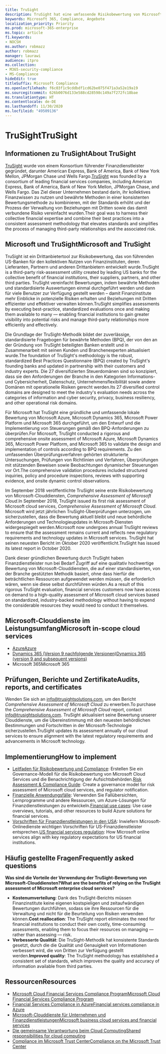 ```yaml
---
title: TruSight
description: TruSight hat eine umfassende Risikobewertung von Microsoft-Clouddiensten durchgeführt, die auf die strengen Anforderungen der Kunden aus dem Finanzdienstleistungsbereich ausgelegt sind.
keywords: Microsoft 365, Compliance, Angebote
localization_priority: Priority
ms.prod: microsoft-365-enterprise
ms.topic: article
f1.keywords:
- NOCSH
ms.author: robmazz
author: robmazz
manager: laurawi
audience: itpro
ms.collection:
- M365-security-compliance
- MS-Compliance
hideEdit: true
titleSuffix: Microsoft Compliance
ms.openlocfilehash: f6c03f1c9cddbdf1cd62be075f471a3a52e19a19
ms.sourcegitcommit: 626b0076d133e588cd28598c149a7f272fc18bae
ms.translationtype: HT
ms.contentlocale: de-DE
ms.lasthandoff: 11/30/2020
ms.locfileid: "49509136"
---
```

# <a name="trusight"></a><span data-ttu-id="57c28-104">TruSight</span><span class="sxs-lookup"><span data-stu-id="57c28-104">TruSight</span></span>

## <a name="about-trusight"></a><span data-ttu-id="57c28-105">Informationen zu TruSight</span><span class="sxs-lookup"><span data-stu-id="57c28-105">About TruSight</span></span>

<span data-ttu-id="57c28-106">[TruSight](https://trusightsolutions.com/) wurde von einem Konsortium führender Finanzdienstleister gegründet, darunter American Express, Bank of America, Bank of New York Mellon, JPMorgan Chase und Wells Fargo.</span><span class="sxs-lookup"><span data-stu-id="57c28-106">[TruSight](https://trusightsolutions.com/) was founded by a consortium of leading financial services companies, including American Express, Bank of America, Bank of New York Mellon, JPMorgan Chase, and Wells Fargo.</span></span> <span data-ttu-id="57c28-107">Das Ziel dieser Unternehmen bestand darin, ihr kollektives Finanzwissen zu nutzen und bewährte Methoden in einer konsistenten Bewertungsmethode zu kombinieren, mit der Standards erhöht und der Prozess der Verwaltung von Beziehungen mit Dritten sowie das damit verbundene Risiko vereinfacht wurden.</span><span class="sxs-lookup"><span data-stu-id="57c28-107">Their goal was to harness their collective financial expertise and combine their best practices into a consistent assessment methodology that elevates standards and simplifies the process of managing third-party relationships and the associated risk.</span></span>

## <a name="microsoft-and-trusight"></a><span data-ttu-id="57c28-108">Microsoft und TruSight</span><span class="sxs-lookup"><span data-stu-id="57c28-108">Microsoft and TruSight</span></span>

<span data-ttu-id="57c28-109">TruSight ist ein Drittanbietertool zur Risikobewertung, das von führenden US-Banken für den kollektiven Nutzen von Finanzinstituten, deren Lieferanten, Partnern und anderen Drittanbietern entwickelt wurde.</span><span class="sxs-lookup"><span data-stu-id="57c28-109">TruSight is a third-party risk-assessment utility created by leading US banks for the collective benefit of financial institutions, their suppliers, partners, and other third parties.</span></span> <span data-ttu-id="57c28-110">TruSight vereinfacht Bewertungen, indem bewährte Methoden und standardisierte Auswertungen einmal durchgeführt werden und dann für viele Benutzer zur Verfügung gestellt werden – damit Finanzinstitute mehr Einblicke in potenzielle Risiken erhalten und Beziehungen mit Dritten effizienter und effektiver verwalten können.</span><span class="sxs-lookup"><span data-stu-id="57c28-110">TruSight simplifies assessments by executing best-practice, standardized evaluations once and making them available to many — enabling financial institutions to gain greater visibility into potential risks and manage third-party relationships more efficiently and effectively.</span></span>

<span data-ttu-id="57c28-111">Die Grundlage der TruSight-Methodik bildet der zuverlässige, standardisierte Fragebogen für bewährte Methoden (BPQ), der von den an der Gründung von TruSight beteiligten Banken erstellt und in Zusammenarbeit mit seinen Kunden und Branchenexperten aktualisiert wurde.</span><span class="sxs-lookup"><span data-stu-id="57c28-111">The foundation of TruSight's methodology is the robust, standardized Best Practices Questionnaire (BPQ) created by TruSight's founding banks and updated in partnership with their customers and industry experts.</span></span> <span data-ttu-id="57c28-112">Die 27 diversifizierten Steuerdomänen sind so konzipiert, dass sie den Anforderungen der Branche in den Kategorien Informations- und Cybersicherheit, Datenschutz, Unternehmensflexibilität sowie andere Domänen mit operationelle Risiken gerecht werden.</span><span class="sxs-lookup"><span data-stu-id="57c28-112">Its 27 diversified control domains are designed to meet the industry's evaluation needs across the categories of information and cyber security, privacy, business resiliency, and other operational risk domains.</span></span>

<span data-ttu-id="57c28-113">Für Microsoft hat TruSight eine gründliche und umfassende lokale Bewertung von Microsoft Azure, Microsoft Dynamics 365, Microsoft Power Platform und Microsoft 365 durchgeführt, um den Entwurf und die Implementierung von Steuerungen gemäß den BPQ-Anforderungen zu überprüfen.</span><span class="sxs-lookup"><span data-stu-id="57c28-113">For Microsoft, TruSight conducted a rigorous and comprehensive onsite assessment of Microsoft Azure, Microsoft Dynamics 365, Microsoft Power Platform, and Microsoft 365 to validate the design and implementation of controls according to BPQ requirements.</span></span> <span data-ttu-id="57c28-114">Zu den umfassenden Überprüfungsverfahren gehörten strukturierte Untersuchungen, Prüfungen von Richtlinien und Verfahren, Überprüfungen mit stützenden Beweisen sowie Beobachtungen dynamischer Steuerungen vor Ort.</span><span class="sxs-lookup"><span data-stu-id="57c28-114">The comprehensive validation procedures included structured inquiries, policy and procedure inspections, reviews with supporting evidence, and onsite dynamic control observations.</span></span>

<span data-ttu-id="57c28-115">Im September 2018 veröffentlichte TruSight seine erste Risikobewertung von Microsoft-Clouddiensten, *Comprehensive Assessment of Microsoft Cloud*.</span><span class="sxs-lookup"><span data-stu-id="57c28-115">In September 2018, TruSight issued its first risk assessment of Microsoft cloud services, *Comprehensive Assessment of Microsoft Cloud*.</span></span> <span data-ttu-id="57c28-116">Microsoft wird jetzt jährlichen TruSight-Überprüfungen unterzogen, um sicherzustellen, dass die Bewertung aktuell bleibt und neue behördliche Anforderungen und Technologieupdates in Microsoft-Diensten widergespiegelt werden.</span><span class="sxs-lookup"><span data-stu-id="57c28-116">Microsoft now undergoes annual TruSight reviews to ensure that the assessment remains current and reflects new regulatory requirements and technology updates in Microsoft services.</span></span> <span data-ttu-id="57c28-117">TruSight hat seinen neuesten Bericht im Oktober 2020 veröffentlicht.</span><span class="sxs-lookup"><span data-stu-id="57c28-117">TruSight has issued its latest report in October 2020.</span></span>

<span data-ttu-id="57c28-118">Dank dieser gründlichen Bewertung durch TruSight haben Finanzdienstleister nun bei Bedarf Zugriff auf eine qualitativ hochwertige Bewertung von Microsoft-Clouddiensten, die auf einer standardisierten, von der Branche gestützten Methodik basiert, ohne dass hierfür die beträchtlichen Ressourcen aufgewendet werden müssen, die erforderlich wären, wenn sie diese selbst durchführen würden.</span><span class="sxs-lookup"><span data-stu-id="57c28-118">As a result of this rigorous TruSight evaluation, financial services customers now have access on demand to a high-quality assessment of Microsoft cloud services based on standardized, industry-backed methodology without having to expend the considerable resources they would need to conduct it themselves.</span></span>

## <a name="microsoft-in-scope-cloud-services"></a><span data-ttu-id="57c28-119">Microsoft-Clouddienste im Leistungsumfang</span><span class="sxs-lookup"><span data-stu-id="57c28-119">Microsoft in-scope cloud services</span></span>

- [<span data-ttu-id="57c28-120">Azure</span><span class="sxs-lookup"><span data-stu-id="57c28-120">Azure</span></span>](https://aka.ms/AzureCompliance)
- [<span data-ttu-id="57c28-121">Dynamics 365 (Version 9 nachfolgende Versionen)</span><span class="sxs-lookup"><span data-stu-id="57c28-121">Dynamics 365 (version 9 and subsequent versions)</span></span>](https://aka.ms/d365-compliance-list)
- <span data-ttu-id="57c28-122">Microsoft 365</span><span class="sxs-lookup"><span data-stu-id="57c28-122">Microsoft 365</span></span>

## <a name="audits-reports-and-certificates"></a><span data-ttu-id="57c28-123">Prüfungen, Berichte und Zertifikate</span><span class="sxs-lookup"><span data-stu-id="57c28-123">Audits, reports, and certificates</span></span>

<span data-ttu-id="57c28-124">Wenden Sie sich an info@trusightsolutions.com, um den Bericht *Comprehensive Assessment of Microsoft Cloud* zu erwerben.</span><span class="sxs-lookup"><span data-stu-id="57c28-124">To purchase the *Comprehensive Assessment of Microsoft Cloud* report, contact info@trusightsolutions.com.</span></span> <span data-ttu-id="57c28-125">TruSight aktualisiert seine Bewertung unserer Clouddienste, um die Übereinstimmung mit den neuesten behördlichen Bestimmungen und Fortschritten in der Microsoft-Technologie sicherzustellen.</span><span class="sxs-lookup"><span data-stu-id="57c28-125">TruSight updates its assessment annually of our cloud services to ensure alignment with the latest regulatory requirements and advancements in Microsoft technology.</span></span>

## <a name="how-to-implement"></a><span data-ttu-id="57c28-126">Implementierung</span><span class="sxs-lookup"><span data-stu-id="57c28-126">How to implement</span></span>

- <span data-ttu-id="57c28-127">[Leitfaden für Risikobewertung und Compliance](https://aka.ms/RiskGovernanceGuide): Erstellen Sie ein Governance-Modell für die Risikobewertung von Microsoft Cloud Services und die Benachrichtigung der Aufsichtsbehörden.</span><span class="sxs-lookup"><span data-stu-id="57c28-127">[Risk Assessment & Compliance Guide](https://aka.ms/RiskGovernanceGuide): Create a governance model for risk assessment of Microsoft cloud services, and regulator notification.</span></span>
- <span data-ttu-id="57c28-128">[Finanzielle Anwendungsfälle](https://docs.microsoft.com/azure/industry/financial/): Verwenden Sie Fallübersichten, Lernprogramme und andere Ressourcen, um Azure-Lösungen für Finanzdienstleistungen zu entwickeln.</span><span class="sxs-lookup"><span data-stu-id="57c28-128">[Financial use cases](https://docs.microsoft.com/azure/industry/financial/): Use case overviews, tutorials, and other resources to build Azure solutions for financial services.</span></span>
- <span data-ttu-id="57c28-129">[Vorschriften für Finanzdienstleistungen in den USA](https://aka.ms/FinServ-Guide-US): Inwiefern Microsoft-Onlinedienste wichtigen Vorschriften für US-Finanzdienstleister entsprechen.</span><span class="sxs-lookup"><span data-stu-id="57c28-129">[US financial services regulation](https://aka.ms/FinServ-Guide-US): How Microsoft online services align with key regulatory expectations for US financial institutions.</span></span>

## <a name="frequently-asked-questions"></a><span data-ttu-id="57c28-130">Häufig gestellte Fragen</span><span class="sxs-lookup"><span data-stu-id="57c28-130">Frequently asked questions</span></span>

<span data-ttu-id="57c28-131">**Was sind die Vorteile der Verwendung der TruSight-Bewertung von Microsoft-Clouddiensten?**</span><span class="sxs-lookup"><span data-stu-id="57c28-131">**What are the benefits of relying on the TruSight assessment of Microsoft enterprise cloud services?**</span></span>

- <span data-ttu-id="57c28-132">**Kostenumverteilung**: Dank des TruSight-Berichts müssen Finanzinstitute keine eigenen kostspieligen und zeitaufwändigen Bewertungen durchführen, sodass sie ihre Ressourcen für die Verwaltung und nicht für die Beurteilung von Risiken verwenden können.</span><span class="sxs-lookup"><span data-stu-id="57c28-132">**Cost reallocation**: The TruSight report eliminates the need for financial institutions to conduct their own costly, time-consuming assessments, enabling them to focus their resources on managing — rather than assessing — risk.</span></span>
- <span data-ttu-id="57c28-133">**Verbesserte Qualität**: Die TruSight-Methodik hat konsistente Standards gesetzt, durch die die Qualität und Genauigkeit von Informationen verbessert wird, die von Dritten zur Verfügung gestellt werden.</span><span class="sxs-lookup"><span data-stu-id="57c28-133">**Improved quality**: The TruSight methodology has established a consistent set of standards, which improves the quality and accuracy of information available from third parties.</span></span>

## <a name="resources"></a><span data-ttu-id="57c28-134">Ressourcen</span><span class="sxs-lookup"><span data-stu-id="57c28-134">Resources</span></span>

- [<span data-ttu-id="57c28-135">Microsoft Cloud Financial Services Compliance Program</span><span class="sxs-lookup"><span data-stu-id="57c28-135">Microsoft Cloud Financial Services Compliance Program</span></span>](https://aka.ms/FSCP-Print)
- [<span data-ttu-id="57c28-136">Financial Services Compliance in Azure</span><span class="sxs-lookup"><span data-stu-id="57c28-136">Financial services compliance in Azure</span></span>](https://aka.ms/FinServ-Compliance-Azure)
- [<span data-ttu-id="57c28-137">Microsoft-Clouddienste für Unternehmen und Finanzdienstleistungen</span><span class="sxs-lookup"><span data-stu-id="57c28-137">Microsoft business cloud services and financial services</span></span>](https://aka.ms/FinServ-Compliance)
- [<span data-ttu-id="57c28-138">Die gemeinsame Verantwortung beim Cloud Computing</span><span class="sxs-lookup"><span data-stu-id="57c28-138">Shared responsibilities for cloud computing</span></span>](https://aka.ms/sharedresponsibility)
- [<span data-ttu-id="57c28-139">Compliance im Microsoft Trust Center</span><span class="sxs-lookup"><span data-stu-id="57c28-139">Compliance on the Microsoft Trust Center</span></span>](https://www.microsoft.com/trust-center/compliance/compliance-overview)
